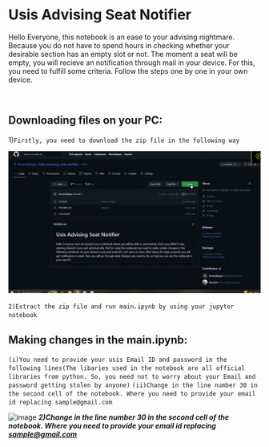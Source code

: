 # Usis Advising Seat Notifier
<p>Hello Everyone, this notebook is an ease to your advising nightmare. Because you do not have to spend hours in checking whether your desirable section has an empty slot or not. The moment a seat will be empty, you will recieve an notification through mail in your device. For this, you need to fulfill some criteria. Follow the steps one by one in your own device.</p><br>

## Downloading files on your PC:

1)```Firstly, you need to download the zip file in the following way```

<img src="gifs/1.gif" alt="Alt text" title="Optional title">

```2)Extract the zip file and run main.ipynb by using your jupyter notebook```

## Making changes in the main.ipynb:
```(i)You need to provide your usis Email ID and password in the following lines(The libaries used in the notebook are all official libraries from python. So, you need not to worry about your Email and password getting stolen by anyone)```
```(ii)Change in the line number 30 in the second cell of the notebook. Where you need to provide your email id replacing sample@gmail.com```

![image](https://user-images.githubusercontent.com/67923321/229041957-f7e89f55-2220-42a0-aff9-0e3051fbcd21.png)
***2)Change in the line number 30 in the second cell of the notebook. Where you need to provide your email id replacing sample@gmail.com***
